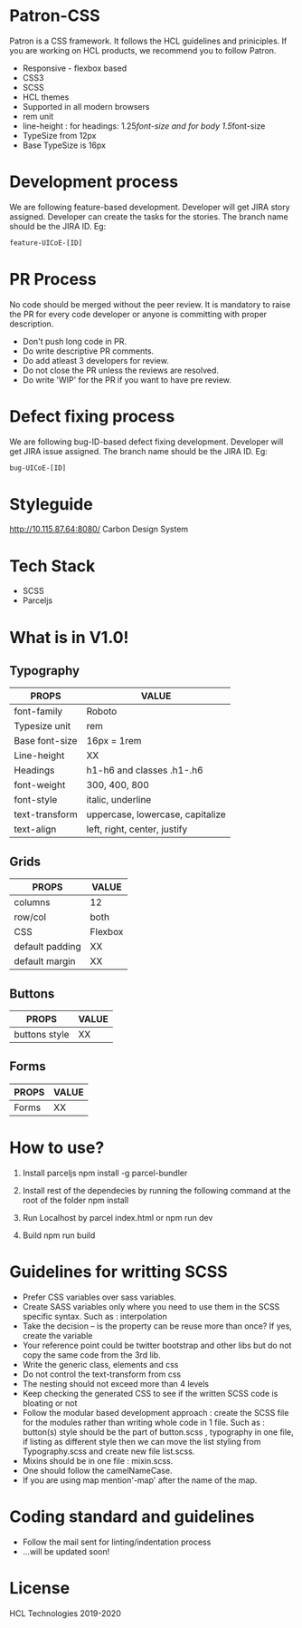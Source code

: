 # Patron-CSS 

Patron is a CSS framework. It follows the HCL guidelines and priniciples. If you are working on HCL products, we recommend you to follow Patron.

  - Responsive - flexbox based
  - CSS3
  - SCSS
  - HCL themes
  - Supported in all modern browsers
  - rem unit
  - line-height :  for headings: 1.25*font-size and for body 1.5*font-size
  - TypeSize from 12px
  - Base TypeSize is 16px

# Development process 

We are following feature-based development. Developer will get JIRA story assigned. Developer can 
create the tasks for the stories. The branch name should be the JIRA ID. Eg:

```sh
feature-UICoE-[ID]
```

# PR Process
No code should be merged without the peer review. It is mandatory to raise the PR for every code
developer or anyone is committing with proper description. 
* Don't push long code in PR.
* Do write descriptive PR comments.
* Do add atleast 3 developers for review.
* Do not close the PR unless the reviews are resolved.
* Do write 'WIP' for the PR if you want to have pre review.

# Defect fixing process
We are following bug-ID-based defect fixing development. Developer will get JIRA issue assigned. The branch name should be the JIRA ID. Eg:

```sh
bug-UICoE-[ID]
```

# Styleguide

  http://10.115.87.64:8080/
  Carbon Design System

# Tech Stack
  - SCSS
  - Parceljs 

# What is in V1.0!

  ## Typography 
  | PROPS | VALUE |
  | ------ | ------ |
  | font-family | Roboto |
  | Typesize unit | rem  |
  | Base font-size | 16px = 1rem |
  | Line-height | XX |
  | Headings | h1-h6 and classes .h1-.h6 |
  | font-weight | 300, 400, 800 |
  | font-style | italic, underline |
  | text-transform | uppercase, lowercase, capitalize |
  | text-align | left, right, center, justify |
  
  ## Grids
  | PROPS | VALUE |
  | ------ | ------ |
  | columns | 12 |
  | row/col | both |
  | CSS | Flexbox |
  | default padding | XX |
  | default margin | XX | 
   
  ## Buttons
  | PROPS | VALUE |
  | ------ | ------ |
  | buttons style | XX |

  ## Forms 
  | PROPS | VALUE |
  | ------ | ------ |
  | Forms | XX | 
  
 # How to use? 
  1) Install parceljs
  npm install -g parcel-bundler

  2) Install rest of the dependecies by running the following command at the root of the folder
  npm install 

  3) Run Localhost by
  parcel index.html or npm run dev

  4) Build
  npm run build 

# Guidelines for writting SCSS

- Prefer CSS variables over sass variables. 
- Create SASS variables only where you need to use them in the SCSS specific syntax. Such as : interpolation
- Take the decision – is the property can be reuse more than once? If yes, create the variable
- Your reference point could be twitter bootstrap and other libs but do not copy the same code from the 3rd lib.
- Write the generic class, elements and css
- Do not control the text-transform from css
- The nesting should not exceed more than 4 levels
- Keep checking the generated CSS to see if the written SCSS code is bloating or not
- Follow the modular based development approach : create the SCSS file for the modules rather than writing whole code in 1 file. 
Such as : button(s) style should be the part of button.scss , typography in one file, if listing as different style 
then we can move the list styling from Typography.scss and create new file list.scss. 
- Mixins should be in one file : mixin.scss.
- One should follow the camelNameCase.
- If you are using map mention'-map' after the name of the map.

# Coding standard and guidelines
- Follow the mail sent for linting/indentation process
- ...will be updated soon!

# License

HCL Technologies 2019-2020
